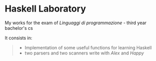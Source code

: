 # Haskell Laboratory

My works for the exam of *Linguaggi di programmazione* - third year bachelor's cs


It consists in: 
> - Implementation of some useful functions for learning Haskell
> - two parsers and two scanners write with *Alex* and *Happy* 
